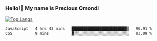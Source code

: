 ### Hello!👋 My name is Precious Omondi 

[![Top Langs](https://github-readme-stats.vercel.app/api/top-langs/?username=Presho99&langs_count=8&theme=dark)](https://github.com/Presho99/github-readme-stats)



<!--START_SECTION:waka-->

```txt
JavaScript   4 hrs 43 mins   ████████████████████████▒   96.91 %
CSS          9 mins          ▓░░░░░░░░░░░░░░░░░░░░░░░░   03.09 %
```

<!--END_SECTION:waka-->

